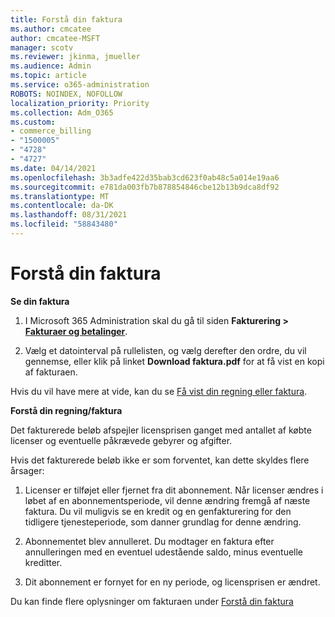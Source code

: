 ```yaml
---
title: Forstå din faktura
ms.author: cmcatee
author: cmcatee-MSFT
manager: scotv
ms.reviewer: jkinma, jmueller
ms.audience: Admin
ms.topic: article
ms.service: o365-administration
ROBOTS: NOINDEX, NOFOLLOW
localization_priority: Priority
ms.collection: Adm_O365
ms.custom:
- commerce_billing
- "1500005"
- "4728"
- "4727"
ms.date: 04/14/2021
ms.openlocfilehash: 3b3adfe422d35bab3cd623f0ab48c5a014e19aa6
ms.sourcegitcommit: e781da003fb7b878854846cbe12b13b9dca8df92
ms.translationtype: MT
ms.contentlocale: da-DK
ms.lasthandoff: 08/31/2021
ms.locfileid: "58843480"
---
```

# <a name="understand-your-bill"></a>Forstå din faktura

**Se din faktura**

1. I Microsoft 365 Administration skal du gå til siden **Fakturering > [Fakturaer og betalinger](https://go.microsoft.com/fwlink/p/?linkid=848039)**.

2. Vælg et datointerval på rullelisten, og vælg derefter den ordre, du vil gennemse, eller klik på linket **Download faktura.pdf** for at få vist en kopi af fakturaen.

Hvis du vil have mere at vide, kan du se [Få vist din regning eller faktura](https://docs.microsoft.com/microsoft-365/commerce/billing-and-payments/view-your-bill-or-invoice).

**Forstå din regning/faktura**

Det fakturerede beløb afspejler licensprisen ganget med antallet af købte licenser og eventuelle påkrævede gebyrer og afgifter.

Hvis det fakturerede beløb ikke er som forventet, kan dette skyldes flere årsager:

1. Licenser er tilføjet eller fjernet fra dit abonnement. Når licenser ændres i løbet af en abonnementsperiode, vil denne ændring fremgå af næste faktura.  Du vil muligvis se en kredit og en genfakturering for den tidligere tjenesteperiode, som danner grundlag for denne ændring.

2. Abonnementet blev annulleret.  Du modtager en faktura efter annulleringen med en eventuel udestående saldo, minus eventuelle kreditter.

3. Dit abonnement er fornyet for en ny periode, og licensprisen er ændret.  

Du kan finde flere oplysninger om fakturaen under [Forstå din faktura](https://support.office.com/article/Understand-your-invoice-for-Office-365-for-business-0724b428-fb59-4962-8c37-6674166d7507)
